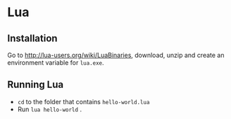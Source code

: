 # Lua

## Installation

Go to http://lua-users.org/wiki/LuaBinaries, download, unzip and create an environment variable for `lua.exe`.

## Running Lua

- `cd` to the folder that contains `hello-world.lua`
- Run `lua hello-world` .